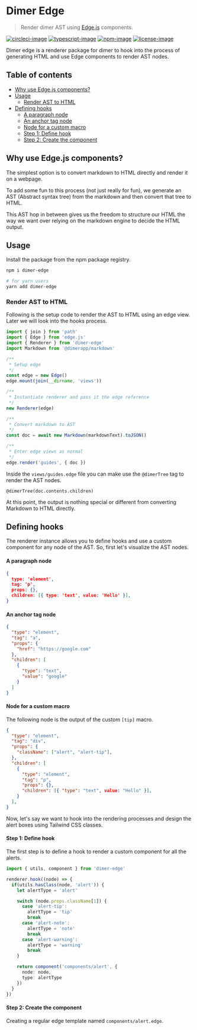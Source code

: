 # Dimer Edge
> Render dimer AST using [Edge.js](https://preview.adonisjs.com/guides/views/introduction/) components.

[![circleci-image]][circleci-url] [![typescript-image]][typescript-url] [![npm-image]][npm-url] [![license-image]][license-url]

Dimer edge is a renderer package for dimer to hook into the process of generating HTML and use Edge components to render AST nodes.

<!-- START doctoc generated TOC please keep comment here to allow auto update -->
<!-- DON'T EDIT THIS SECTION, INSTEAD RE-RUN doctoc TO UPDATE -->
## Table of contents

- [Why use Edge.js components?](#why-use-edgejs-components)
- [Usage](#usage)
  - [Render AST to HTML](#render-ast-to-html)
- [Defining hooks](#defining-hooks)
    - [A paragraph node](#a-paragraph-node)
    - [An anchor tag node](#an-anchor-tag-node)
    - [Node for a custom macro](#node-for-a-custom-macro)
    - [Step 1: Define hook](#step-1-define-hook)
    - [Step 2: Create the component](#step-2-create-the-component)

<!-- END doctoc generated TOC please keep comment here to allow auto update -->

## Why use Edge.js components?
The simplest option is to convert markdown to HTML directly and render it on a webpage. 

To add some fun to this process (not just really for fun), we generate an AST (Abstract syntax tree) from the markdown and then convert that tree to HTML.

This AST hop in between gives us the freedom to structure our HTML the way we want over relying on the markdown engine to decide the HTML output.

## Usage

Install the package from the npm package registry.

```sh
npm i dimer-edge

# for yarn users
yarn add dimer-edge
```

### Render AST to HTML

Following is the setup code to render the AST to HTML using an edge view. Later we will look into the hooks process.

```ts
import { join } from 'path'
import { Edge } from 'edge.js'
import { Renderer } from 'dimer-edge'
import Markdown from '@dimerapp/markdown'

/**
 * Setup edge
 */
const edge = new Edge()
edge.mount(join(__dirname, 'views'))

/**
 * Instantiate renderer and pass it the edge reference
 */
new Renderer(edge)

/**
 * Convert markdown to AST
 */
const doc = await new Markdown(markdownText).toJSON()

/**
 * Enter edge views as normal
 */
edge.render('guides', { doc })
```

Inside the `views/guides.edge` file you can make use the `@dimerTree` tag to render the AST nodes.

```edge
@dimerTree(doc.contents.children)
```

At this point, the output is nothing special or different from converting Markdown to HTML directly.

## Defining hooks

The renderer instance allows you to define hooks and use a custom component for any node of the AST. So, first let's visualize the AST nodes.

#### A paragraph node
```json
{
  type: 'element',
  tag: 'p',
  props: {},
  children: [{ type: 'text', value: 'Hello' }],
}
```

#### An anchor tag node
```json
{
  "type": "element",
  "tag": "a",
  "props": {
    "href": "https://google.com"
  },
  "children": [
    {
      "type": "text",
      "value": "google"
    }
  ]
}
```

#### Node for a custom macro
The following node is the output of the custom `[tip]` macro.

```json
{
  "type": "element",
  "tag": "div",
  "props": {
    "className": ["alert", "alert-tip"],
  },
  "children": [
    {
      "type": "element",
      "tag": "p",
      "props": {},
      "children": [{ "type": "text", value: "Hello" }],
    }
  ],
}
```

Now, let's say we want to hook into the rendering processes and design the alert boxes using Tailwind CSS classes.

#### Step 1: Define hook

The first step is to define a hook to render a custom component for all the alerts.
 
```ts
import { utils, component } from 'dimer-edge'

renderer.hook((node) => {
  if(utils.hasClass(node, 'alert')) {
    let alertType = 'alert'

    switch (node.props.className[1]) {
      case 'alert-tip':
        alertType = 'tip'
        break
      case 'alert-note':
        alertType = 'note'
        break
      case 'alert-warning':
        alertType = 'warning'
        break
    }

    return component('components/alert', {
      node: node,
      type: alertType
    })
  } 
})
```

#### Step 2: Create the component

Creating a regular edge template named `components/alert.edge`.

```html

```

[circleci-image]: https://img.shields.io/circleci/project/github/dimerapp/dimer-edge/master.svg?style=for-the-badge&logo=circleci
[circleci-url]: https://circleci.com/gh/dimerapp/dimer-edge "circleci"

[typescript-image]: https://img.shields.io/badge/Typescript-294E80.svg?style=for-the-badge&logo=typescript
[typescript-url]:  "typescript"

[npm-image]: https://img.shields.io/npm/v/dimer-edge.svg?style=for-the-badge&logo=npm
[npm-url]: https://npmjs.org/package/dimer-edge "npm"

[license-image]: https://img.shields.io/npm/l/dimer-edge?color=blueviolet&style=for-the-badge
[license-url]: LICENSE.md "license"
